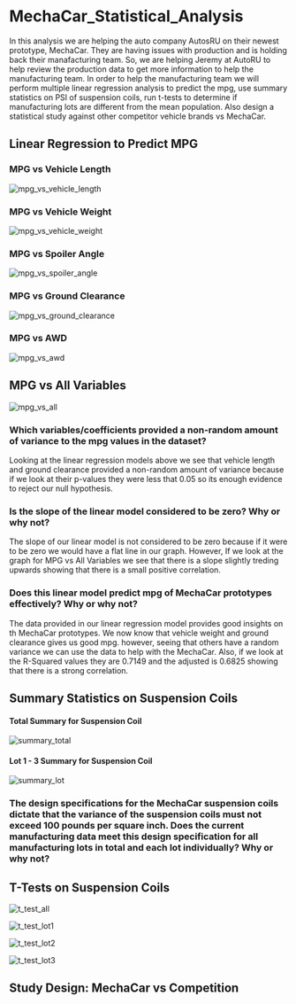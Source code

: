 # MechaCar_Statistical_Analysis
  In this analysis we are helping the auto company AutosRU on their newest prototype, MechaCar. They are having issues with production and is holding back their manafacturing team. So, we are helping Jeremy at AutoRU to help review the production data to get more information to help the manufacturing team. In order to help the manufacturing team we will perform multiple linear regression analysis to predict the mpg, use summary statistics on PSI of suspension coils, run t-tests to determine if manufacturing lots are different from the mean population. Also design a statistical study against other competitor vehicle brands  vs MechaCar. 

## Linear Regression to Predict MPG
### MPG vs Vehicle Length
![mpg_vs_vehicle_length](https://user-images.githubusercontent.com/117749494/225117444-823d16de-b0d1-42e0-90fd-c8bd061b6999.png)
### MPG vs Vehicle Weight
![mpg_vs_vehicle_weight](https://user-images.githubusercontent.com/117749494/225117453-1a698119-6830-4e69-939d-ea4c39733cd0.png)
### MPG vs Spoiler Angle
![mpg_vs_spoiler_angle](https://user-images.githubusercontent.com/117749494/225117466-58e36abb-3997-4534-977d-462cd3239a67.png)
### MPG vs Ground Clearance
![mpg_vs_ground_clearance](https://user-images.githubusercontent.com/117749494/225117479-b073c7da-4a92-4915-929a-dc75512a4ecc.png)
### MPG vs AWD
![mpg_vs_awd](https://user-images.githubusercontent.com/117749494/225117516-4e294593-1217-4871-adf5-2e428ea7e5fb.png)
## MPG vs All Variables
![mpg_vs_all](https://user-images.githubusercontent.com/117749494/225117602-74f07e33-873a-4366-8cf4-3bc59e5c874c.png)
### Which variables/coefficients provided a non-random amount of variance to the mpg values in the dataset? 
Looking at the linear regression models above we see that vehicle length and ground clearance provided a non-random amount of variance
because if we look at their p-values they were less that 0.05 so its enough evidence to reject our null hypothesis. 

### Is the slope of the linear model considered to be zero? Why or why not?
The slope of our linear model is not considered to be zero because if it were to be zero we would have a flat line in our graph. However, If we look at the graph
for MPG vs All Variables we see that there is a slope slightly treding upwards showing that there is a small positive correlation.
### Does this linear model predict mpg of MechaCar prototypes effectively? Why or why not?
The data provided in our linear regression model provides good insights on th MechaCar prototypes. We now know that vehicle weight and ground clearance gives us good mpg. however, seeing that others have a random variance we can use the data to help with the MechaCar.  Also, if we look at the R-Squared values they are 0.7149 and the adjusted is 0.6825 showing that there is a strong correlation. 
## Summary Statistics on Suspension Coils
#### Total Summary for Suspension Coil
![summary_total](https://user-images.githubusercontent.com/117749494/225117629-02bbe623-0ee6-45d3-9dbd-6da0911f278c.png)


#### Lot 1 - 3 Summary for Suspension Coil
![summary_lot](https://user-images.githubusercontent.com/117749494/225117646-7f8d8b48-876a-49f4-a360-e291eb795a3e.png)
### The design specifications for the MechaCar suspension coils dictate that the variance of the suspension coils must not exceed 100 pounds per square inch. Does the current manufacturing data meet this design specification for all manufacturing lots in total and each lot individually? Why or why not?


## T-Tests on Suspension Coils
![t_test_all](https://user-images.githubusercontent.com/117749494/225117720-a5dc4dfa-edb0-4b5e-acca-adfe83b3207f.png)

![t_test_lot1](https://user-images.githubusercontent.com/117749494/225117729-d1532cbb-2272-4234-9564-ab111e59f6bf.png)

![t_test_lot2](https://user-images.githubusercontent.com/117749494/225117735-4dde8e69-69ed-4256-9bfd-f74c74027376.png)

![t_test_lot3](https://user-images.githubusercontent.com/117749494/225117744-ca083557-fc62-495f-a60b-bb6b0bd6690a.png)

## Study Design: MechaCar vs Competition
